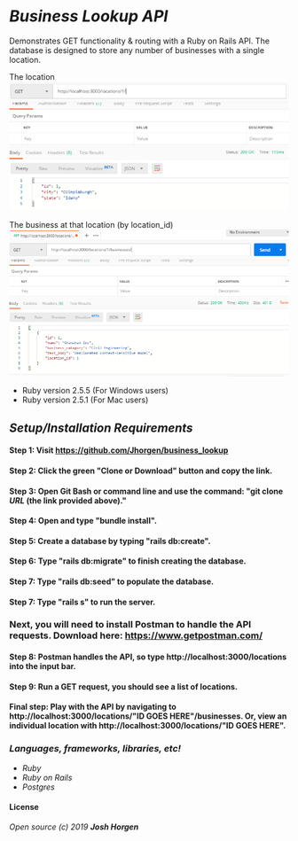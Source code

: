 # _Business Lookup API_

Demonstrates GET functionality & routing with a Ruby on Rails API. The database is designed to store any number of businesses with a single location.

The location
![](assets/location.png)

The business at that location (by location_id)
![](assets/business.png)


* Ruby version 2.5.5 (For Windows users)
* Ruby version 2.5.1 (For Mac users)

## _Setup/Installation Requirements_
#### Step 1: Visit https://github.com/Jhorgen/business_lookup
#### Step 2: Click the green "Clone or Download" button and copy the link.
#### Step 3: Open Git Bash or command line and use the command: "git clone _____URL_____ (the link provided above)."
#### Step 4: Open and type "bundle install".
#### Step 5: Create a database by typing "rails db:create".
#### Step 6: Type "rails db:migrate" to finish creating the database.
#### Step 7: Type "rails db:seed" to populate the database.
#### Step 7: Type "rails s" to run the server.

### Next, you will need to install Postman to handle the API requests. Download here: https://www.getpostman.com/

#### Step 8: Postman handles the API, so type http://localhost:3000/locations into the input bar.
#### Step 9: Run a GET request, you should see a list of locations.
#### Final step: Play with the API by navigating to http://localhost:3000/locations/"ID GOES HERE"/businesses. Or, view an individual location with http://localhost:3000/locations/"ID GOES HERE".


### _Languages, frameworks, libraries, etc!_

* _Ruby_
* _Ruby on Rails_
* _Postgres_

#### License
_Open source (c) 2019 **Josh Horgen**_
